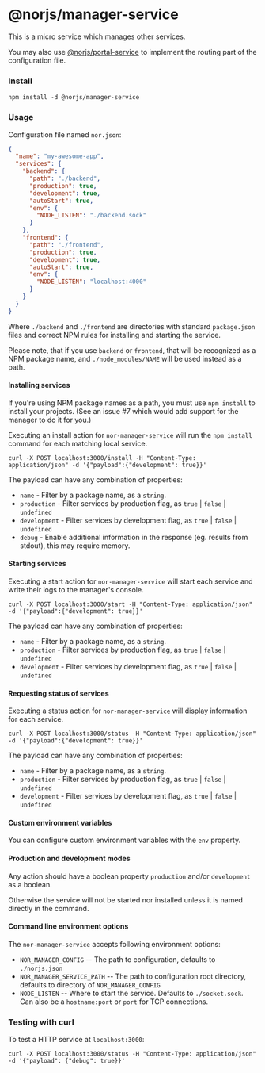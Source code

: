 # @norjs/manager-service

This is a micro service which manages other services.

You may also use [@norjs/portal-service](https://github.com/norjs/portal-service) to
implement the routing part of the configuration file.

### Install

```
npm install -d @norjs/manager-service
```

### Usage

Configuration file named `nor.json`:

```json
{
  "name": "my-awesome-app",
  "services": {
    "backend": {
      "path": "./backend",
      "production": true,
      "development": true,
      "autoStart": true,
      "env": {
        "NODE_LISTEN": "./backend.sock"
      }
    },
    "frontend": {
      "path": "./frontend",
      "production": true,
      "development": true,
      "autoStart": true,
      "env": {
        "NODE_LISTEN": "localhost:4000"
      }
    }
  }
}
```

Where `./backend` and `./frontend` are directories with standard `package.json` files and correct NPM rules for 
installing and starting the service.

Please note, that if you use `backend` or `frontend`, that will be recognized as a NPM package name, and 
`./node_modules/NAME` will be used instead as a path.

#### Installing services

If you're using NPM package names as a path, you must use `npm install` to install your projects. (See an issue #7 which would add support for the manager to do it for you.)

Executing an install action for `nor-manager-service` will run the `npm install` command for each matching local service.

```
curl -X POST localhost:3000/install -H "Content-Type: application/json" -d '{"payload":{"development": true}}'
```

The payload can have any combination of properties: 

 * `name` - Filter by a package name, as a `string`.
 * `production` - Filter services by production flag, as `true` | `false` | `undefined`
 * `development` - Filter services by development flag, as `true` | `false` | `undefined`
 * `debug` - Enable additional information in the response (eg. results from stdout), this may require memory.

#### Starting services

Executing a start action for `nor-manager-service` will start each service and write their logs to the manager's console.

```
curl -X POST localhost:3000/start -H "Content-Type: application/json" -d '{"payload":{"development": true}}'
```

The payload can have any combination of properties: 

 * `name` - Filter by a package name, as a `string`.
 * `production` - Filter services by production flag, as `true` | `false` | `undefined`
 * `development` - Filter services by development flag, as `true` | `false` | `undefined`

#### Requesting status of services

Executing a status action for `nor-manager-service` will display information for each service.

```
curl -X POST localhost:3000/status -H "Content-Type: application/json" -d '{"payload":{"development": true}}'
```

The payload can have any combination of properties: 

 * `name` - Filter by a package name, as a `string`.
 * `production` - Filter services by production flag, as `true` | `false` | `undefined`
 * `development` - Filter services by development flag, as `true` | `false` | `undefined`

#### Custom environment variables

You can configure custom environment variables with the `env` property.

#### Production and development modes

Any action should have a boolean property `production` and/or `development` as a boolean.

Otherwise the service will not be started nor installed unless it is named directly in the command.

#### Command line environment options

The `nor-manager-service` accepts following environment options:

 * `NOR_MANAGER_CONFIG` -- The path to configuration, defaults to `./norjs.json` 
 * `NOR_MANAGER_SERVICE_PATH` -- The path to configuration root directory, defaults to directory of `NOR_MANAGER_CONFIG`
 * `NODE_LISTEN` -- Where to start the service. Defaults to `./socket.sock`. Can also be a `hostname:port` or `port` for TCP connections.
 
### Testing with curl

To test a HTTP service at `localhost:3000`:

`curl -X POST localhost:3000/status -H "Content-Type: application/json" -d '{"payload": {"debug": true}}'`

